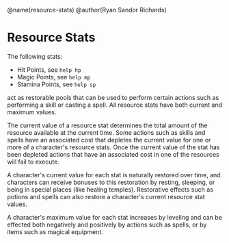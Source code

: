 @name(resource-stats)
@author(Ryan Sandor Richards)

# Resource Stats
The following stats:

* Hit Points, see `help hp`
* Magic Points, see `help mp`
* Stamina Points, see `help sp`

act as restorable pools that can be used to perform certain actions such as
performing a skill or casting a spell. All resource stats have both current and
maximum values.

The current value of a resource stat determines the total amount of the
resource available at the current time. Some actions such as skills and spells
have an associated cost that depletes the current value for one or more of a
character's resource stats. Once the current value of the stat has been depleted
actions that have an associated cost in one of the resources will fail to
execute.

A character's current value for each stat is naturally restored over time, and
characters can receive bonuses to this restoration by resting, sleeping, or
being in special places (like healing temples). Restorative effects such as
potions and spells can also restore a character's current resource stat values.

A character's maximum value for each stat increases by leveling and can be
effected both negatively and positively by actions such as spells, or by items
such as magical equipment.
